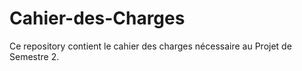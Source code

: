 # Cahier-des-Charges

Ce repository contient le cahier des charges nécessaire au Projet de Semestre 2.
